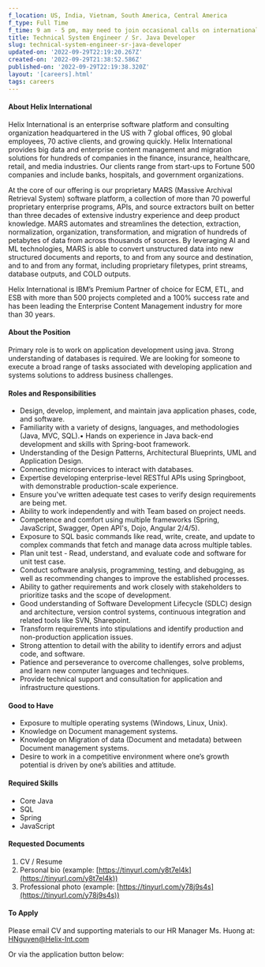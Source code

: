 ```yaml
---
f_location: US, India, Vietnam, South America, Central America
f_type: Full Time
f_time: 9 am - 5 pm, may need to join occasional calls on international timezones.
title: Technical System Engineer / Sr. Java Developer
slug: technical-system-engineer-sr-java-developer
updated-on: '2022-09-29T22:19:20.267Z'
created-on: '2022-09-29T21:38:52.586Z'
published-on: '2022-09-29T22:19:38.320Z'
layout: '[careers].html'
tags: careers
---
```


#### About Helix International

Helix International is an enterprise software platform and consulting organization headquartered in the US with 7 global offices, 90 global employees, 70 active clients, and growing quickly. Helix International provides big data and enterprise content management and migration solutions for hundreds of companies in the finance, insurance, healthcare, retail, and media industries. Our clients range from start-ups to Fortune 500 companies and include banks, hospitals, and government organizations.

At the core of our offering is our proprietary MARS (Massive Archival Retrieval System) software platform, a collection of more than 70 powerful proprietary enterprise programs, APIs, and source extractors built on better than three decades of extensive industry experience and deep product knowledge. MARS automates and streamlines the detection, extraction, normalization, organization, transformation, and migration of hundreds of petabytes of data from across thousands of sources. By leveraging AI and ML technologies, MARS is able to convert unstructured data into new structured documents and reports, to and from any source and destination, and to and from any format, including proprietary filetypes, print streams, database outputs, and COLD outputs.

Helix International is IBM’s Premium Partner of choice for ECM, ETL, and ESB with more than 500 projects completed and a 100% success rate and has been leading the Enterprise Content Management industry for more than 30 years.

#### About the Position

Primary role is to work on application development using java. Strong understanding of databases is required. We are looking for someone to execute a broad range of tasks associated with developing application and systems solutions to address business challenges.

#### Roles and Responsibilities

*   Design, develop, implement, and maintain java application phases, code, and software.
*   Familiarity with a variety of designs, languages, and methodologies (Java, MVC, SQL).• Hands on experience in Java back-end development and skills with Spring-boot framework.
*   Understanding of the Design Patterns, Architectural Blueprints, UML and Application Design.
*   Connecting microservices to interact with databases.
*   Expertise developing enterprise-level RESTful APIs using Springboot, with demonstrable production-scale experience.
*   Ensure you've written adequate test cases to verify design requirements are being met.
*   Ability to work independently and with Team based on project needs.
*   Competence and comfort using multiple frameworks (Spring, JavaScript, Swagger, Open API's, Dojo, Angular 2/4/5).
*   Exposure to SQL basic commands like read, write, create, and update to complex commands that fetch and manage data across multiple tables.
*   Plan unit test - Read, understand, and evaluate code and software for unit test case.
*   Conduct software analysis, programming, testing, and debugging, as well as recommending changes to improve the established processes.
*   Ability to gather requirements and work closely with stakeholders to prioritize tasks and the scope of development.
*   Good understanding of Software Development Lifecycle (SDLC) design and architecture, version control systems, continuous integration and related tools like SVN, Sharepoint.
*   Transform requirements into stipulations and identify production and non-production application issues.
*   Strong attention to detail with the ability to identify errors and adjust code, and software.
*   Patience and perseverance to overcome challenges, solve problems, and learn new computer languages and techniques.
*   Provide technical support and consultation for application and infrastructure questions.

#### Good to Have

*   Exposure to multiple operating systems (Windows, Linux, Unix).
*   Knowledge on Document management systems.
*   Knowledge on Migration of data (Document and metadata) between Document management systems.
*   Desire to work in a competitive environment where one’s growth potential is driven by one’s abilities and attitude.

#### Required Skills

*   Core Java
*   SQL
*   Spring
*   JavaScript

#### Requested Documents

1.  CV / Resume
2.  Personal bio (example: [https://tinyurl.com/y8t7el4k](https://tinyurl.com/y8t7el4k))
3.  Professional photo (example: [https://tinyurl.com/y78j9s4s](https://tinyurl.com/y78j9s4s))

#### To Apply

Please email CV and supporting materials to our HR Manager Ms. Huong at: [HNguyen@Helix-Int.com](mailto:HNguyen@Helix-Int.com)

Or via the application button below:
